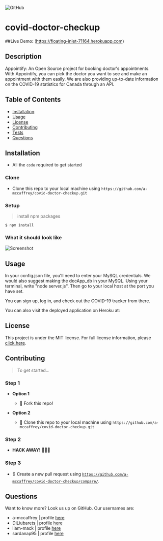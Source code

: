 ![GitHub](https://img.shields.io/github/license/a-mccaffrey/covid-doctor-checkup)

# covid-doctor-checkup

##Live Demo: (https://floating-inlet-71164.herokuapp.com)
## Description

Appointify: An Open Source project for booking doctor's appointments. With Appointify, you can pick the doctor you want to see and make an appointment with them easily. We are also providing up-to-date information on the COVID-19 statistics for Canada through an API.

## Table of Contents

* [Installation](#installation)
* [Usage](#usage)
* [License](#license)
* [Contributing](#contributing)
* [Tests](#tests)
* [Questions](#questions)


## Installation

- All the `code` required to get started

### Clone

- Clone this repo to your local machine using `https://github.com/a-mccaffrey/covid-doctor-checkup.git`

### Setup


> install npm packages

```shell
$ npm install
```

### What it should look like

![Screenshot](screenshot.png)

## Usage

In your config.json file, you'll need to enter your MySQL credentials. We would also suggest making the docApp_db in your MySQL. Using your terminal, write "node server.js". Then go to your local host at the port you have set.

You can sign up, log in, and check out the COVID-19 tracker from there.

You can also visit the deployed application on Heroku at: 


## License

This project is under the MIT license. For full license information, please [click here](https://choosealicense.com/licenses/MIT/). 


## Contributing

> To get started...

### Step 1

- **Option 1**
    - 🍴 Fork this repo!

- **Option 2**
    - 👯 Clone this repo to your local machine using `https://github.com/a-mccaffrey/covid-doctor-checkup.git`

### Step 2

- **HACK AWAY!** 🔨🔨🔨

### Step 3

- 🔃 Create a new pull request using <a href="https://github.com/a-mccaffrey/covid-doctor-checkup/compare/" target="_blank">`https://github.com/a-mccaffrey/covid-doctor-checkup/compare/`</a>.


## Questions

Want to know more? Look us up on GitHub. Our usernames are:

* a-mccaffrey | profile [here](https://www.github.com/a-mccaffrey)
* DiLiubarets | profile [here](https://github.com/DiLiubarets)
* liam-mack | profile [here](https://github.com/liam-mack)
* sardanap95 | profile [here](https://github.com/sardanap95)

